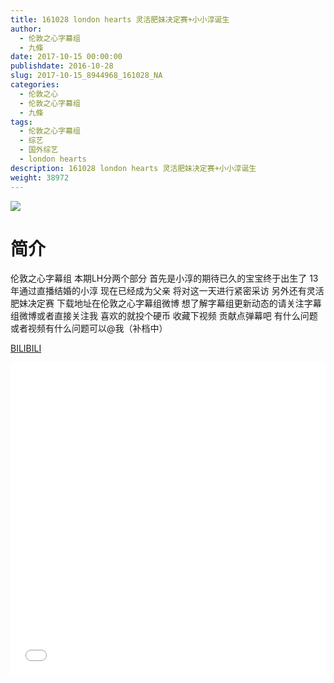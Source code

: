 ```yaml
---
title: 161028 london hearts 灵活肥妹决定赛+小小淳诞生
author: 
  - 伦敦之心字幕组
  - 九條
date: 2017-10-15 00:00:00
publishdate: 2016-10-28
slug: 2017-10-15_8944968_161028_NA
categories: 
  - 伦敦之心
  - 伦敦之心字幕组
  - 九條
tags: 
  - 伦敦之心字幕组
  - 综艺
  - 国外综艺
  - london hearts
description: 161028 london hearts 灵活肥妹决定赛+小小淳诞生
weight: 38972
---
```


![](https://i.imgur.com/dfqrMWy.jpg)

# 简介  
伦敦之心字幕组 本期LH分两个部分 首先是小淳的期待已久的宝宝终于出生了 13年通过直播结婚的小淳 现在已经成为父亲 将对这一天进行紧密采访 另外还有灵活肥妹决定赛 下载地址在伦敦之心字幕组微博 想了解字幕组更新动态的请关注字幕组微博或者直接关注我 喜欢的就投个硬币 收藏下视频 贡献点弹幕吧 有什么问题或者视频有什么问题可以@我（补档中）

  [BILIBILI](https://www.bilibili.com/video/av8944968/)


  <iframe src="//www.bilibili.com/html/html5player.html?cid=14766252&aid=8944968" width="100%" height="500" frameborder="0" allowfullscreen="allowfullscreen"></iframe>
